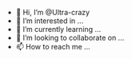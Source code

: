 - 👋 Hi, I’m @Ultra-crazy
- 👀 I’m interested in ...
- 🌱 I’m currently learning ...
- 💞️ I’m looking to collaborate on ...
- 📫 How to reach me ...

<!---
Ultra-crazy/Ultra-crazy is a ✨ special ✨ repository because its `README.md` (this file) appears on your GitHub profile.
You can click the Preview link to take a look at your changes.
--->

